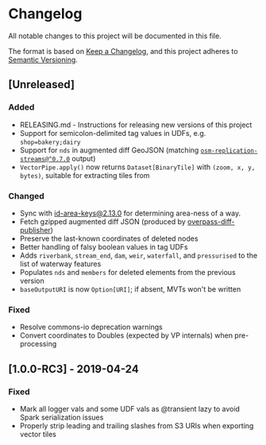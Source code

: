 # Changelog

All notable changes to this project will be documented in this file.

The format is based on [Keep a Changelog](https://keepachangelog.com/en/1.0.0/),
and this project adheres to [Semantic Versioning](https://semver.org/spec/v2.0.0.html).

## [Unreleased]

### Added

- RELEASING.md - Instructions for releasing new versions of this project
- Support for semicolon-delimited tag values in UDFs, e.g. `shop=bakery;dairy`
- Support for `nds` in augmented diff GeoJSON (matching
    [`osm-replication-streams@^0.7.0`](https://github.com/mojodna/osm-replication-streams/tree/v0.7.0)
    output)
- `VectorPipe.apply()` now returns `Dataset[BinaryTile]` with `(zoom, x, y,
    bytes)`, suitable for extracting tiles from

### Changed

- Sync with [id-area-keys@2.13.0](https://github.com/osmlab/id-area-keys/blob/v2.13.0/areaKeys.json) for determining area-ness of a way.
- Fetch gzipped augmented diff JSON (produced by [overpass-diff-publisher](https://github.com/mojodna/overpass-diff-publisher))
- Preserve the last-known coordinates of deleted nodes
- Better handling of falsy boolean values in tag UDFs
- Adds `riverbank`, `stream_end`, `dam`, `weir`, `waterfall`, and `pressurised`
  to the list of waterway features
- Populates `nds` and `members` for deleted elements from the previous version
- `baseOutputURI` is now `Option[URI]`; if absent, MVTs won't be written

### Fixed

- Resolve commons-io deprecation warnings
- Convert coordinates to Doubles (expected by VP internals) when pre-processing

## [1.0.0-RC3] - 2019-04-24

### Fixed

- Mark all logger vals and some UDF vals as @transient lazy to avoid Spark serialization issues
- Properly strip leading and trailing slashes from S3 URIs when exporting vector tiles

